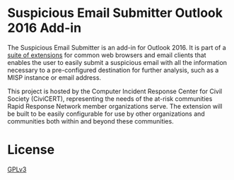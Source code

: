 # Suspicious Email Submitter Outlook 2016 Add-in

The Suspicious Email Submitter is an add-in for Outlook 2016. It is part of a [suite of extensions](https://github.com/CiviCERT) for common web browsers and email clients that enables the user to easily submit a suspicious email with all the information necessary to a pre-configured destination for further analysis, such as a MISP instance or email address.

This project is hosted by the Computer Incident Response Center for Civil Society (CiviCERT), representing the needs of the at-risk communities Rapid Response Network member organizations serve. The extension will be built to be easily configurable for use by other organizations and communities both within and beyond these communities.

# License

[GPLv3](/LICENSE)
